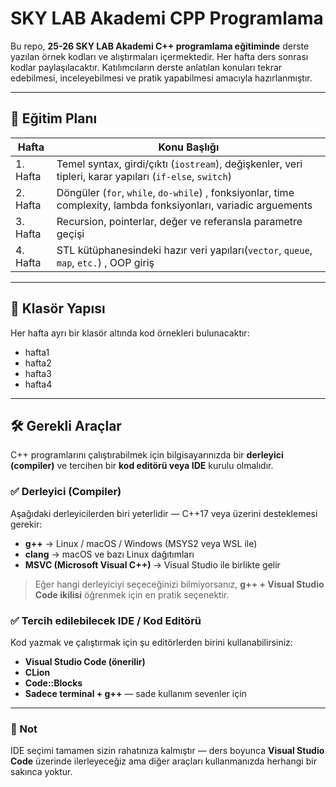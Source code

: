# SKY LAB Akademi CPP Programlama
Bu repo, **25-26 SKY LAB Akademi C++ programlama eğitiminde** derste yazılan örnek kodları ve alıştırmaları içermektedir. Her hafta ders sonrası kodlar paylaşılacaktır. Katılımcıların derste anlatılan konuları tekrar edebilmesi, inceleyebilmesi ve pratik yapabilmesi amacıyla hazırlanmıştır.

---

## 📅 Eğitim Planı

| Hafta | Konu Başlığı |
|-------|---------------|
| 1. Hafta | Temel syntax, girdi/çıktı (`iostream`), değişkenler, veri tipleri, karar yapıları (`if-else`, `switch`) |
| 2. Hafta | Döngüler (`for`, `while`, `do-while`) , fonksiyonlar, time complexity, lambda fonksiyonları, variadic arguements|
| 3. Hafta | Recursion, pointerlar, değer ve referansla parametre geçişi |
| 4. Hafta | STL kütüphanesindeki hazır veri yapıları(`vector`, `queue`, `map`, `etc.`)  , OOP giriş|

---

## 📁 Klasör Yapısı

Her hafta ayrı bir klasör altında kod örnekleri bulunacaktır:
- hafta1
- hafta2
- hafta3
- hafta4

---
## 🛠 Gerekli Araçlar

C++ programlarını çalıştırabilmek için bilgisayarınızda bir **derleyici (compiler)** ve tercihen bir **kod editörü veya IDE** kurulu olmalıdır.

### ✅ Derleyici (Compiler)
Aşağıdaki derleyicilerden biri yeterlidir — C++17 veya üzerini desteklemesi gerekir:
- **g++** → Linux / macOS / Windows (MSYS2 veya WSL ile)
- **clang** → macOS ve bazı Linux dağıtımları
- **MSVC (Microsoft Visual C++)** → Visual Studio ile birlikte gelir
> Eğer hangi derleyiciyi seçeceğinizi bilmiyorsanız, **g++ + Visual Studio Code ikilisi** öğrenmek için en pratik seçenektir.

### ✅ Tercih edilebilecek IDE / Kod Editörü
Kod yazmak ve çalıştırmak için şu editörlerden birini kullanabilirsiniz:

- **Visual Studio Code (önerilir)** 
- **CLion** 
- **Code::Blocks** 
- **Sadece terminal + g++** — sade kullanım sevenler için 

---

### 🎯 Not
IDE seçimi tamamen sizin rahatınıza kalmıştır — ders boyunca **Visual Studio Code** üzerinde ilerleyeceğiz ama diğer araçları kullanmanızda herhangi bir sakınca yoktur.
